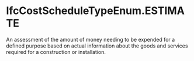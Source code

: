 IfcCostScheduleTypeEnum.ESTIMATE
================================
An assessment of the amount of money needing to be expended for a defined
purpose based on actual information about the goods and services required for
a construction or installation.



